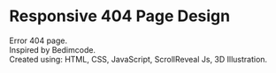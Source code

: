 # Responsive 404 Page Design 
Error 404 page.  
Inspired by Bedimcode.  
Created using: HTML, CSS, JavaScript, ScrollReveal Js, 3D Illustration. 

